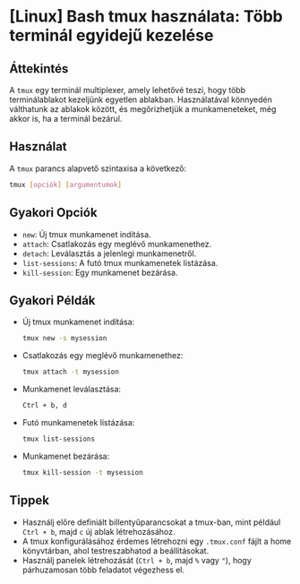 # [Linux] Bash tmux használata: Több terminál egyidejű kezelése

## Áttekintés
A `tmux` egy terminál multiplexer, amely lehetővé teszi, hogy több terminálablakot kezeljünk egyetlen ablakban. Használatával könnyedén válthatunk az ablakok között, és megőrizhetjük a munkameneteket, még akkor is, ha a terminál bezárul.

## Használat
A `tmux` parancs alapvető szintaxisa a következő:

```bash
tmux [opciók] [argumentumok]
```

## Gyakori Opciók
- `new`: Új tmux munkamenet indítása.
- `attach`: Csatlakozás egy meglévő munkamenethez.
- `detach`: Leválasztás a jelenlegi munkamenetről.
- `list-sessions`: A futó tmux munkamenetek listázása.
- `kill-session`: Egy munkamenet bezárása.

## Gyakori Példák
- Új tmux munkamenet indítása:
  ```bash
  tmux new -s mysession
  ```

- Csatlakozás egy meglévő munkamenethez:
  ```bash
  tmux attach -t mysession
  ```

- Munkamenet leválasztása:
  ```bash
  Ctrl + b, d
  ```

- Futó munkamenetek listázása:
  ```bash
  tmux list-sessions
  ```

- Munkamenet bezárása:
  ```bash
  tmux kill-session -t mysession
  ```

## Tippek
- Használj előre definiált billentyűparancsokat a tmux-ban, mint például `Ctrl + b`, majd `c` új ablak létrehozásához.
- A tmux konfigurálásához érdemes létrehozni egy `.tmux.conf` fájlt a home könyvtárban, ahol testreszabhatod a beállításokat.
- Használj panelek létrehozását (`Ctrl + b`, majd `%` vagy `"`), hogy párhuzamosan több feladatot végezhess el.